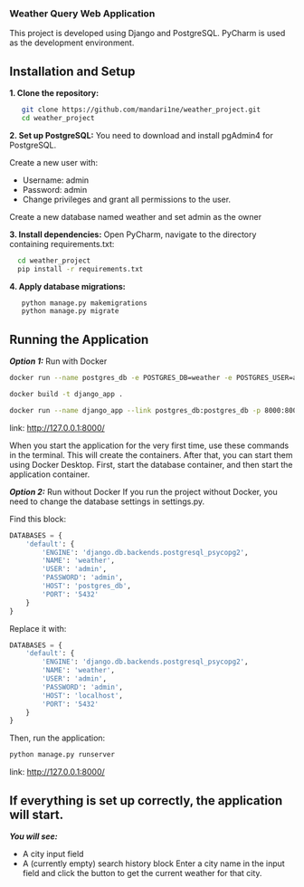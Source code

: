 ### Weather Query Web Application

This project is developed using Django and PostgreSQL.
PyCharm is used as the development environment.

## Installation and Setup
**1. Clone the repository:**
```bash
   git clone https://github.com/mandari1ne/weather_project.git
   cd weather_project
```

**2. Set up PostgreSQL:**
You need to download and install pgAdmin4 for PostgreSQL.

  Create a new user with:
  - Username: admin
  - Password: admin
  - Change privileges and grant all permissions to the user.

  Create a new database named weather and set admin as the owner

**3. Install dependencies:**
Open PyCharm, navigate to the directory containing requirements.txt:
```bash
  cd weather_project
  pip install -r requirements.txt
```
**4. Apply database migrations:**
```bash
   python manage.py makemigrations
   python manage.py migrate
```
## Running the Application
***Option 1:*** Run with Docker
```bash
docker run --name postgres_db -e POSTGRES_DB=weather -e POSTGRES_USER=admin -e POSTGRES_PASSWORD=admin -p 5432:5432 -d postgres:13

docker build -t django_app .

docker run --name django_app --link postgres_db:postgres_db -p 8000:8000 -d django_app
```
link: http://127.0.0.1:8000/

When you start the application for the very first time, use these commands in the terminal. This will create the containers. After that, you can start them using Docker Desktop. First, start the database container, and then start the application container.

***Option 2:*** Run without Docker
If you run the project without Docker, you need to change the database settings in settings.py.

Find this block:
```python
DATABASES = {
    'default': {
        'ENGINE': 'django.db.backends.postgresql_psycopg2',
        'NAME': 'weather',
        'USER': 'admin',
        'PASSWORD': 'admin',
        'HOST': 'postgres_db',
        'PORT': '5432'
    }
}
```
Replace it with:
```python
DATABASES = {
    'default': {
        'ENGINE': 'django.db.backends.postgresql_psycopg2',
        'NAME': 'weather',
        'USER': 'admin',
        'PASSWORD': 'admin',
        'HOST': 'localhost',
        'PORT': '5432'
    }
}
```
Then, run the application:
```bash
python manage.py runserver
```
link: http://127.0.0.1:8000/

## If everything is set up correctly, the application will start.
***You will see:***
  - A city input field
  - A (currently empty) search history block
Enter a city name in the input field and click the button to get the current weather for that city.
